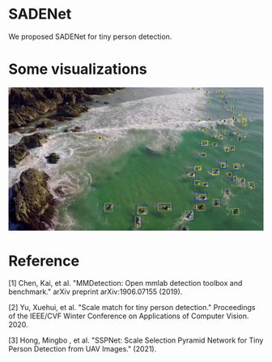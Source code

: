# SADENet
We proposed SADENet for tiny person detection.




# Some visualizations

![1](https://github.com/PrymceQ/SADENet/blob/6719af7b6eba4bdca0239219bb67e75dab048bc9/img/bb_V0009_I0001280.png)


# Reference
[1] Chen, Kai, et al. "MMDetection: Open mmlab detection toolbox and benchmark." arXiv preprint arXiv:1906.07155 (2019).

[2] Yu, Xuehui, et al. "Scale match for tiny person detection." Proceedings of the IEEE/CVF Winter Conference on Applications of Computer Vision. 2020.

[3] Hong, Mingbo , et al. "SSPNet: Scale Selection Pyramid Network for Tiny Person Detection from UAV Images." (2021).

